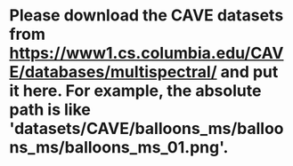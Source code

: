 # Please download the CAVE datasets from https://www1.cs.columbia.edu/CAVE/databases/multispectral/ and put it here. For example, the absolute path is like 'datasets/CAVE/balloons_ms/balloons_ms/balloons_ms_01.png'.
